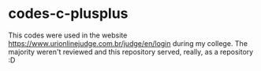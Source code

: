# codes-c-plusplus
This codes were used in the website https://www.urionlinejudge.com.br/judge/en/login during my college. The majority weren't reviewed and this repository served, really, as a repository :D
